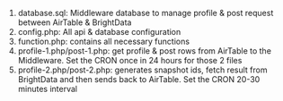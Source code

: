 1. database.sql: Middleware database to manage profile & post request between AirTable & BrightData
2. config.php: All api & database configuration
3. function.php: contains all necessary functions
4. profile-1.php/post-1.php: get profile & post rows from AirTable to the Middleware. Set the CRON once in 24 hours for those 2 files
5. profile-2.php/post-2.php: generates snapshot ids, fetch result from BrightData and then sends back to AirTable. Set the CRON 20-30 minutes interval
